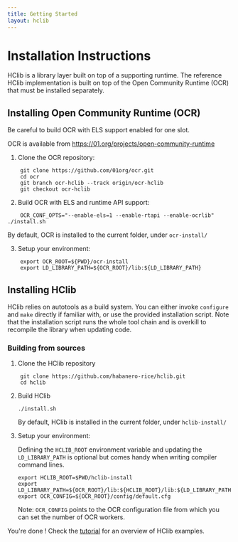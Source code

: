 ```yaml
---
title: Getting Started
layout: hclib
---
```


# Installation Instructions

HClib is a library layer built on top of a supporting runtime. The reference HClib implementation is built on top of the Open Community Runtime (OCR) that must be installed separately.

## Installing Open Community Runtime (OCR)

Be careful to build OCR with ELS support enabled for one slot.

OCR is available from <https://01.org/projects/open-community-runtime>

1. Clone the OCR repository:
````
    git clone https://github.com/01org/ocr.git
    cd ocr
    git branch ocr-hclib --track origin/ocr-hclib
    git checkout ocr-hclib
````
2.  Build OCR with ELS and runtime API support:
````
    OCR_CONF_OPTS="--enable-els=1 --enable-rtapi --enable-ocrlib" ./install.sh 
````
By default, OCR is installed to the current folder, under `ocr-install/`

3.  Setup your environment:
````
    export OCR_ROOT=${PWD}/ocr-install
    export LD_LIBRARY_PATH=${OCR_ROOT}/lib:${LD_LIBRARY_PATH}
````

## Installing HClib

HClib relies on autotools as a build system. You can either invoke `configure` 
and `make` directly if familiar with, or use the provided installation script. 
Note that the installation script runs the whole tool chain and is overkill 
to recompile the library when updating code.

### Building from sources

1. Clone the HClib repository
````
    git clone https://github.com/habanero-rice/hclib.git
    cd hclib
````

2.  Build HClib

    ````
    ./install.sh
    ````

    By default, HClib is installed in the current folder, under `hclib-install/`

3.  Setup your environment:

    Defining the `HCLIB_ROOT` environment variable and updating the `LD_LIBRARY_PATH` is optional but comes handy when writing compiler command lines.

    ````
    export HCLIB_ROOT=$PWD/hclib-install
    export LD_LIBRARY_PATH=${OCR_ROOT}/lib:${HCLIB_ROOT}/lib:${LD_LIBRARY_PATH}
    export OCR_CONFIG=${OCR_ROOT}/config/default.cfg
    ````

    Note: `OCR_CONFIG` points to the OCR configuration file from which you can set the number of OCR workers.

You're done ! Check the [tutorial](tutorial.html) for an overview of HClib examples.
